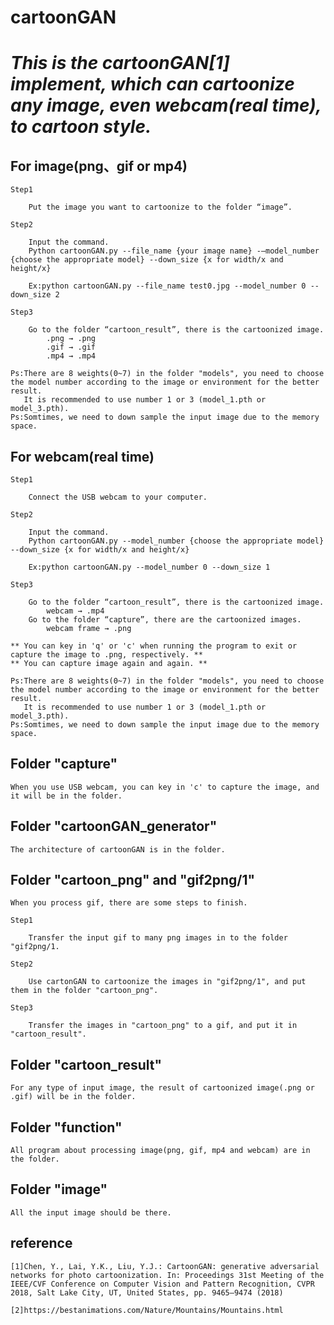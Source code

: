 # cartoonGAN

# *This is the cartoonGAN[1] implement, which can cartoonize any image, even webcam(real time), to cartoon style.*

## For image(png、gif or mp4)

    Step1
    
        Put the image you want to cartoonize to the folder “image”.

    Step2
    
        Input the command.
        Python cartoonGAN.py --file_name {your image name} -–model_number {choose the appropriate model} --down_size {x for width/x and height/x}

        Ex:python cartoonGAN.py --file_name test0.jpg --model_number 0 --down_size 2

    Step3
    
        Go to the folder “cartoon_result”, there is the cartoonized image.
            .png → .png
            .gif → .gif
            .mp4 → .mp4

    Ps:There are 8 weights(0~7) in the folder "models", you need to choose the model number according to the image or environment for the better result.
       It is recommended to use number 1 or 3 (model_1.pth or model_3.pth).
    Ps:Somtimes, we need to down sample the input image due to the memory space.


## For webcam(real time)

    Step1
    
        Connect the USB webcam to your computer.

    Step2
    
        Input the command.
        Python cartoonGAN.py --model_number {choose the appropriate model} --down_size {x for width/x and height/x}

        Ex:python cartoonGAN.py --model_number 0 --down_size 1

    Step3
    
        Go to the folder “cartoon_result”, there is the cartoonized image.
            webcam → .mp4
        Go to the folder “capture”, there are the cartoonized images.
            webcam frame → .png

    ** You can key in 'q' or 'c' when running the program to exit or capture the image to .png, respectively. **
    ** You can capture image again and again. **

    Ps:There are 8 weights(0~7) in the folder "models", you need to choose the model number according to the image or environment for the better result.
       It is recommended to use number 1 or 3 (model_1.pth or model_3.pth).
    Ps:Somtimes, we need to down sample the input image due to the memory space.
    

## Folder "capture"

    When you use USB webcam, you can key in 'c' to capture the image, and it will be in the folder.

## Folder "cartoonGAN_generator"

    The architecture of cartoonGAN is in the folder.

## Folder "cartoon_png" and "gif2png/1"

    When you process gif, there are some steps to finish.
    
    Step1
    
        Transfer the input gif to many png images in to the folder "gif2png/1.
    
    Step2
    
        Use cartonGAN to cartoonize the images in "gif2png/1", and put them in the folder "cartoon_png".
    
    Step3
    
        Transfer the images in "cartoon_png" to a gif, and put it in "cartoon_result".

## Folder "cartoon_result"

    For any type of input image, the result of cartoonized image(.png or .gif) will be in the folder.

## Folder "function"

    All program about processing image(png, gif, mp4 and webcam) are in the folder.

## Folder "image"

    All the input image should be there.

## reference

    [1]Chen, Y., Lai, Y.K., Liu, Y.J.: CartoonGAN: generative adversarial networks for photo cartoonization. In: Proceedings 31st Meeting of the IEEE/CVF Conference on Computer Vision and Pattern Recognition, CVPR 2018, Salt Lake City, UT, United States, pp. 9465–9474 (2018)
    
    [2]https://bestanimations.com/Nature/Mountains/Mountains.html
